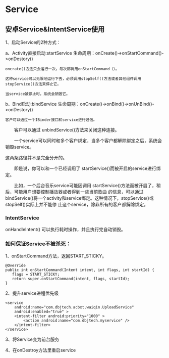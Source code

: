 # Service
## 安卓Service&amp;IntentService使用

1、启动Service的2种方式：

a、Activity直接启动:startService  生命周期：onCreate()->onStartCommand()->onDestory()

    oncrate()方法只会运行一次，每次都调用onStartCommand（）。
    
    这种service可以无限地运行下去，必须调用stopSelf()方法或者其他组件调用stopService()方法来停止它。

    当service被停止时，系统会销毁它。

b、Bind启动:bindService  生命周期：onCreate()->onBind()->onUnBind()->onDestory()

    客户可以通过一个IBinder接口和service进行通信。

　　客户可以通过 unbindService()方法来关闭这种连接。

　　一个service可以同时和多个客户绑定，当多个客户都解除绑定之后，系统会销毁service。
  
  
 这两条路径并不是完全分开的。

　　即是说，你可以和一个已经调用了 startService()而被开启的service进行绑定。

　　比如，一个后台音乐service可能因调用 startService()方法而被开启了，稍后，可能用户想要控制播放器或者得到一些当前歌曲
  的信息，可以通过bindService()将一个activity和service绑定。这种情况下，stopService()或 stopSelf()实际上并不能停
  止这个service，除非所有的客户都解除绑定。
   
 
 ### IntentService
 
 onHandleIntent() 可以执行耗时操作，并且执行完自动销毁。
 
### 如何保证Service不被杀死：

1、onStartCommand方法，返回START_STICKY。
```
@Override  
public int onStartCommand(Intent intent, int flags, int startId) {  
   flags = START_STICKY;  
   return super.onStartCommand(intent, flags, startId);  
} 
```
2、提升service进程优先级
```
<service  
    android:name="com.dbjtech.acbxt.waiqin.UploadService"  
    android:enabled="true" >  
    <intent-filter android:priority="1000" >  
        <action android:name="com.dbjtech.myservice" />  
    </intent-filter>  
</service>  
```
3、将Service变为前台服务

4、在onDestroy方法里重启service




    









